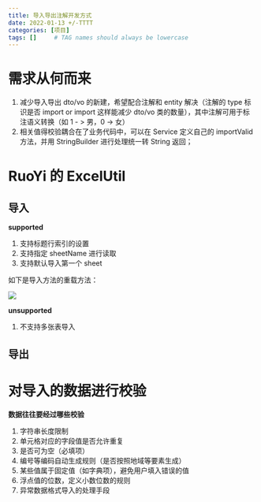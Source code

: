 ```yaml
---
title: 导入导出注解开发方式
date: 2022-01-13 +/-TTTT
categories: [项目]
tags: []     # TAG names should always be lowercase
---
```


# 需求从何而来
1. 减少导入导出 dto/vo 的新建，希望配合注解和 entity 解决（注解的 type 标识是否 import or import 这样能减少 dto/vo 类的数量），其中注解可用于标注语义转换（如 1 - > 男，0 -> 女）
2. 相关值得校验耦合在了业务代码中，可以在 Service 定义自己的 importValid 方法，并用 StringBuilder 进行处理统一转 String 返回；

# RuoYi 的 ExcelUtil

## 导入

**supported**

1. 支持标题行索引的设置 
2. 支持指定 sheetName 进行读取 
3. 支持默认导入第一个 sheet

如下是导入方法的重载方法：

![](https://cdn.jsdelivr.net/gh/Casflawed/img-host@master/blog/202301131357592.png)

**unsupported**

1. 不支持多张表导入

## 导出

# 对导入的数据进行校验
**数据往往要经过哪些校验**

1. 字符串长度限制
2. 单元格对应的字段值是否允许重复
3. 是否可为空（必填项）
4. 编号等编码自动生成规则（是否按照地域等要素生成）
5. 某些值属于固定值（如字典项），避免用户填入错误的值
6. 浮点值的位数，定义小数位数的规则
7. 异常数据格式导入的处理手段
